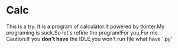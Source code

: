 # Calc
This is a try.
It is a program of calculator.It powered by tkinter.My programing is suck.So let's refine the program!For you,For me.<br>Caution:If you **don't have** the IDLE,you won't run file what have '.py'
